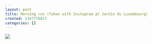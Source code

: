 ```yaml
---
layout: post
title: Morning run (Taken with Instagram at Jardin du Luxembourg)
created: 1347776817
categories: []
---
```

<img src="http://25.media.tumblr.com/tumblr_mafj8yeGeV1rsr8w3o1_500.jpg"/><br/><br/>
